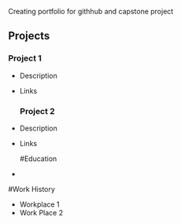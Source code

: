 Creating portfolio for githhub and capstone project

## Projects
  ### Project 1
- Description
- Links

  ### Project 2
- Description
- Links

  #Education
-

  #Work History
- Workplace 1
- Work Place 2
